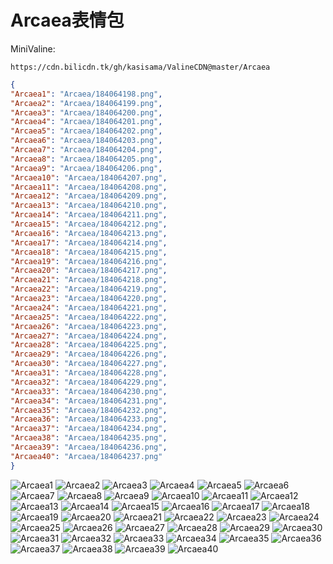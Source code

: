 # Arcaea表情包

MiniValine:

`https://cdn.bilicdn.tk/gh/kasisama/ValineCDN@master/Arcaea`

```json
{
"Arcaea1": "Arcaea/184064198.png",
"Arcaea2": "Arcaea/184064199.png",
"Arcaea3": "Arcaea/184064200.png",
"Arcaea4": "Arcaea/184064201.png",
"Arcaea5": "Arcaea/184064202.png",
"Arcaea6": "Arcaea/184064203.png",
"Arcaea7": "Arcaea/184064204.png",
"Arcaea8": "Arcaea/184064205.png",
"Arcaea9": "Arcaea/184064206.png",
"Arcaea10": "Arcaea/184064207.png",
"Arcaea11": "Arcaea/184064208.png",
"Arcaea12": "Arcaea/184064209.png",
"Arcaea13": "Arcaea/184064210.png",
"Arcaea14": "Arcaea/184064211.png",
"Arcaea15": "Arcaea/184064212.png",
"Arcaea16": "Arcaea/184064213.png",
"Arcaea17": "Arcaea/184064214.png",
"Arcaea18": "Arcaea/184064215.png",
"Arcaea19": "Arcaea/184064216.png",
"Arcaea20": "Arcaea/184064217.png",
"Arcaea21": "Arcaea/184064218.png",
"Arcaea22": "Arcaea/184064219.png",
"Arcaea23": "Arcaea/184064220.png",
"Arcaea24": "Arcaea/184064221.png",
"Arcaea25": "Arcaea/184064222.png",
"Arcaea26": "Arcaea/184064223.png",
"Arcaea27": "Arcaea/184064224.png",
"Arcaea28": "Arcaea/184064225.png",
"Arcaea29": "Arcaea/184064226.png",
"Arcaea30": "Arcaea/184064227.png",
"Arcaea31": "Arcaea/184064228.png",
"Arcaea32": "Arcaea/184064229.png",
"Arcaea33": "Arcaea/184064230.png",
"Arcaea34": "Arcaea/184064231.png",
"Arcaea35": "Arcaea/184064232.png",
"Arcaea36": "Arcaea/184064233.png",
"Arcaea37": "Arcaea/184064234.png",
"Arcaea38": "Arcaea/184064235.png",
"Arcaea39": "Arcaea/184064236.png",
"Arcaea40": "Arcaea/184064237.png"
}
```
![Arcaea1](https://cdn.bilicdn.tk/gh/kasisama/ValineCDN@master/Arcaea/184064198.png)
![Arcaea2](https://cdn.bilicdn.tk/gh/kasisama/ValineCDN@master/Arcaea/184064199.png)
![Arcaea3](https://cdn.bilicdn.tk/gh/kasisama/ValineCDN@master/Arcaea/184064200.png)
![Arcaea4](https://cdn.bilicdn.tk/gh/kasisama/ValineCDN@master/Arcaea/184064201.png)
![Arcaea5](https://cdn.bilicdn.tk/gh/kasisama/ValineCDN@master/Arcaea/184064202.png)
![Arcaea6](https://cdn.bilicdn.tk/gh/kasisama/ValineCDN@master/Arcaea/184064203.png)
![Arcaea7](https://cdn.bilicdn.tk/gh/kasisama/ValineCDN@master/Arcaea/184064204.png)
![Arcaea8](https://cdn.bilicdn.tk/gh/kasisama/ValineCDN@master/Arcaea/184064205.png)
![Arcaea9](https://cdn.bilicdn.tk/gh/kasisama/ValineCDN@master/Arcaea/184064206.png)
![Arcaea10](https://cdn.bilicdn.tk/gh/kasisama/ValineCDN@master/Arcaea/184064207.png)
![Arcaea11](https://cdn.bilicdn.tk/gh/kasisama/ValineCDN@master/Arcaea/184064208.png)
![Arcaea12](https://cdn.bilicdn.tk/gh/kasisama/ValineCDN@master/Arcaea/184064209.png)
![Arcaea13](https://cdn.bilicdn.tk/gh/kasisama/ValineCDN@master/Arcaea/184064210.png)
![Arcaea14](https://cdn.bilicdn.tk/gh/kasisama/ValineCDN@master/Arcaea/184064211.png)
![Arcaea15](https://cdn.bilicdn.tk/gh/kasisama/ValineCDN@master/Arcaea/184064212.png)
![Arcaea16](https://cdn.bilicdn.tk/gh/kasisama/ValineCDN@master/Arcaea/184064213.png)
![Arcaea17](https://cdn.bilicdn.tk/gh/kasisama/ValineCDN@master/Arcaea/184064214.png)
![Arcaea18](https://cdn.bilicdn.tk/gh/kasisama/ValineCDN@master/Arcaea/184064215.png)
![Arcaea19](https://cdn.bilicdn.tk/gh/kasisama/ValineCDN@master/Arcaea/184064216.png)
![Arcaea20](https://cdn.bilicdn.tk/gh/kasisama/ValineCDN@master/Arcaea/184064217.png)
![Arcaea21](https://cdn.bilicdn.tk/gh/kasisama/ValineCDN@master/Arcaea/184064218.png)
![Arcaea22](https://cdn.bilicdn.tk/gh/kasisama/ValineCDN@master/Arcaea/184064219.png)
![Arcaea23](https://cdn.bilicdn.tk/gh/kasisama/ValineCDN@master/Arcaea/184064220.png)
![Arcaea24](https://cdn.bilicdn.tk/gh/kasisama/ValineCDN@master/Arcaea/184064221.png)
![Arcaea25](https://cdn.bilicdn.tk/gh/kasisama/ValineCDN@master/Arcaea/184064222.png)
![Arcaea26](https://cdn.bilicdn.tk/gh/kasisama/ValineCDN@master/Arcaea/184064223.png)
![Arcaea27](https://cdn.bilicdn.tk/gh/kasisama/ValineCDN@master/Arcaea/184064224.png)
![Arcaea28](https://cdn.bilicdn.tk/gh/kasisama/ValineCDN@master/Arcaea/184064225.png)
![Arcaea29](https://cdn.bilicdn.tk/gh/kasisama/ValineCDN@master/Arcaea/184064226.png)
![Arcaea30](https://cdn.bilicdn.tk/gh/kasisama/ValineCDN@master/Arcaea/184064227.png)
![Arcaea31](https://cdn.bilicdn.tk/gh/kasisama/ValineCDN@master/Arcaea/184064228.png)
![Arcaea32](https://cdn.bilicdn.tk/gh/kasisama/ValineCDN@master/Arcaea/184064229.png)
![Arcaea33](https://cdn.bilicdn.tk/gh/kasisama/ValineCDN@master/Arcaea/184064230.png)
![Arcaea34](https://cdn.bilicdn.tk/gh/kasisama/ValineCDN@master/Arcaea/184064231.png)
![Arcaea35](https://cdn.bilicdn.tk/gh/kasisama/ValineCDN@master/Arcaea/184064232.png)
![Arcaea36](https://cdn.bilicdn.tk/gh/kasisama/ValineCDN@master/Arcaea/184064233.png)
![Arcaea37](https://cdn.bilicdn.tk/gh/kasisama/ValineCDN@master/Arcaea/184064234.png)
![Arcaea38](https://cdn.bilicdn.tk/gh/kasisama/ValineCDN@master/Arcaea/184064235.png)
![Arcaea39](https://cdn.bilicdn.tk/gh/kasisama/ValineCDN@master/Arcaea/184064236.png)
![Arcaea40](https://cdn.bilicdn.tk/gh/kasisama/ValineCDN@master/Arcaea/184064237.png)